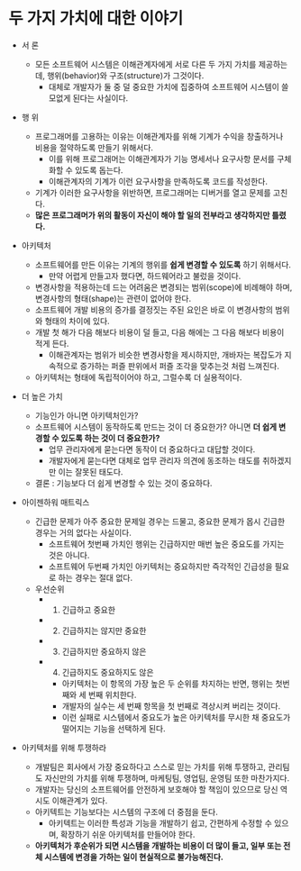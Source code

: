 # 두 가지 가치에 대한 이야기
- 서 론
  - 모든 소프트웨어 시스템은 이해관계자에게 서로 다른 두 가지 가치를 제공하는데, 행위(behavior)와 구조(structure)가 그것이다.
    - 대체로 개발자가 둘 중 덜 중요한 가치에 집중하여 소프트웨어 시스템이 쓸모없게 된다는 사실이다.
    
- 행 위
  - 프로그래머를 고용하는 이유는 이해관계자를 위해 기계가 수익을 창출하거나 비용을 절약하도록 만들기 위해서다.
    - 이를 위해 프로그래머는 이해관계자가 기능 명세서나 요구사항 문서를 구체화할 수 있도록 돕는다.
    - 이해관계자의 기계가 이런 요구사항을 만족하도록 코드를 작성한다.
  - 기계가 이러한 요구사항을 위반하면, 프로그래머는 디버거를 열고 문제를 고친다.
  - **많은 프로그래머가 위의 활동이 자신이 해야 할 일의 전부라고 생각하지만 틀렸다.**
  
- 아키텍처
  - 소프트웨어를 만든 이유는 기계의 행위를 **쉽게 변경할 수 있도록** 하기 위해서다.
    - 만약 어렵게 만들고자 했다면, 하드웨어라고 불렀을 것이다.
  - 변경사항을 적용하는데 드는 어려움은 변경되는 범위(scope)에 비례해야 하며, 변경사항의 형태(shape)는 관련이 없어야 한다.
  - 소프트웨어 개발 비용의 증가를 결정짓는 주된 요인은 바로 이 변경사항의 범위와 형태의 차이에 있다.
  - 개발 첫 해가 다음 해보다 비용이 덜 들고, 다음 해에는 그 다음 해보다 비용이 적게 든다.
    - 이해관계자는 범위가 비슷한 변경사항을 제시하지만, 개바자는 복잡도가 지속적으로 증가하는 퍼즐 판위에서 퍼즐 조각을 맞추는것 처럼 느껴진다.
  - 아키텍처는 형태에 독립적이어야 하고, 그럴수록 더 실용적이다.
  
- 더 높은 가치
  - 기능인가 아니면 아키텍처인가?
  - 소프트웨어 시스템이 동작하도록 만드는 것이 더 중요한가? 아니면 **더 쉽게 변경할 수 있도록 하는 것이 더 중요한가?**
    - 업무 관리자에게 묻는다면 동작이 더 중요하다고 대답할 것이다.
    - 개발자에게 묻는다면 대체로 업무 관리자 의견에 동조하는 태도를 취하겠지만 이는 잘못된 태도다.
  - 결론 : 기능보다 더 쉽게 변경할 수 있는 것이 중요하다.
  
- 아이젠하워 매트릭스
  - 긴급한 문제가 아주 중요한 문제일 경우는 드물고, 중요한 문제가 몹시 긴급한 경우는 거의 없다는 사실이다.
    - 소프트웨어 첫번째 가치인 행위는 긴급하지만 매번 높은 중요도를 가지는 것은 아니다.
    - 소프트웨어 두번째 가치인 아키텍처는 중요하지만 즉각적인 긴급성을 필요로 하는 경우는 절대 없다.
  - 우선순위
    - 1) 긴급하고 중요한
    - 2) 긴급하지는 않지만 중요한
    - 3) 긴급하지만 중요하지 않은
    - 4) 긴급하지도 중요하지도 않은
      - 아키텍처는 이 항목의 가장 높은 두 순위를 차지하는 반면, 행위는 첫번째와 세 번째 위치한다.
      - 개발자의 실수는 세 번째 항목을 첫 번째로 격상시켜 버리는 것이다.
      - 이런 실패로 시스템에서 중요도가 높은 아키텍처를 무시한 채 중요도가 떨어지는 기능을 선택하게 된다.
      
- 아키텍처를 위해 투쟁하라
  - 개발팀은 회사에서 가장 중요하다고 스스로 믿는 가치를 위해 투쟁하고, 관리팀도 자신만의 가치를 위해 투쟁하며, 마케팅팀, 영업팀, 운영팀 또한 마찬가지다.
  - 개발자는 당신의 소프트웨어를 안전하게 보호해야 할 책임이 있으므로 당신 역시도 이해관계가 있다.
  - 아키텍트는 기능보다는 시스템의 구조에 더 중점을 둔다.
    - 아키텍트는 이러한 특성과 기능을 개발하기 쉽고, 간편하게 수정할 수 있으며, 확장하기 쉬운 아키텍처를 만들어야 한다.
  - **아키텍처가 후순위가 되면 시스템을 개발하는 비용이 더 많이 들고, 일부 또는 전체 시스템에 변경을 가하는 일이 현실적으로 불가능해진다.**
